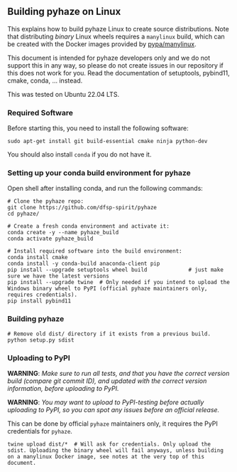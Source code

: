 ## Building pyhaze on Linux

This explains how to build pyhaze Linux to create source distributions. Note that distributing *binary* Linux wheels requires a `manylinux` build, which can be created with the Docker images provided by [pypa/manylinux](https://github.com/pypa/manylinux).

This document is intended for pyhaze developers only and we do not support this in any way, so please do not create issues in our repository if this does not work for you. Read the documentation of setuptools, pybind11, cmake, conda, ... instead.

This was tested on Ubuntu 22.04 LTS.


### Required Software

Before starting this, you need to install the following software:

```shell
sudo apt-get install git build-essential cmake ninja python-dev
```

You should also install `conda` if you do not have it.


### Setting up your conda build environment for pyhaze

Open shell after installing conda, and run the following commands:

```shell
# Clone the pyhaze repo:
git clone https://github.com/dfsp-spirit/pyhaze
cd pyhaze/

# Create a fresh conda environment and activate it:
conda create -y --name pyhaze_build
conda activate pyhaze_build

# Install required software into the build environment:
conda install cmake
conda install -y conda-build anaconda-client pip
pip install --upgrade setuptools wheel build             # just make sure we have the latest versions
pip install --upgrade twine  # Only needed if you intend to upload the Windows binary wheel to PyPI (official pyhaze maintainers only, requires credentials).
pip install pybind11
```

### Building pyhaze

```shell
# Remove old dist/ directory if it exists from a previous build.
python setup.py sdist
```

### Uploading to PyPI

**WARNING**: *Make sure to run all tests, and that you have the correct version build (compare git commit ID), and updated with the correct version information, before uploading to PyPI.*

**WARNING**: *You may want to upload to PyPI-testing before actually uploading to PyPI, so you can spot any issues before an official release.*

This can be done by official `pyhaze` maintainers only, it requires the PyPI credentials for `pyhaze`.

```shell
twine upload dist/*  # Will ask for credentials. Only upload the sdist. Uploading the binary wheel will fail anyways, unless building on a manylinux Docker image, see notes at the very top of this document.
```
